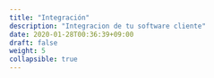 ```yaml
---
title: "Integración"
description: "Integracion de tu software cliente"
date: 2020-01-28T00:36:39+09:00
draft: false
weight: 5
collapsible: true
---
```

